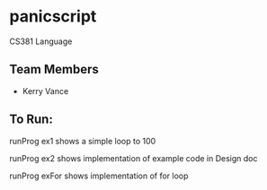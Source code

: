 # panicscript
CS381 Language

## Team Members
- Kerry Vance

## To Run:
runProg ex1 shows a simple loop to 100

runProg ex2 shows implementation of example code in Design doc

runProg exFor shows implementation of for loop
